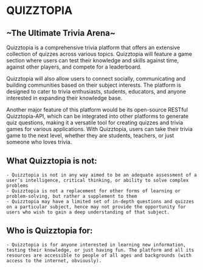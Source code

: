 # QUIZZTOPIA
## ~The Ultimate Trivia Arena~

Quizztopia is a comprehensive trivia platform that offers an extensive collection of quizzes across various topics. Quizztopia will feature a game section where users can test their knowledge and skills against time, against other players, and compete for a leaderboard.

Quizztopia will also allow users to connect socially, communicating and building communities based on their subject interests. The platform is designed to cater to trivia enthusiasts, students, educators, and anyone interested in expanding their knowledge base. 

Another major feature of this platform would be its open-source RESTful Quizztopia-API, which can be integrated into other platforms to generate quiz questions, making it a versatile tool for creating quizzes and trivia games for various applications. With Quizztopia, users can take their trivia game to the next level, whether they are students, teachers, or just someone who loves trivia.
## What Quizztopia is not:
	- Quizztopia is not in any way aimed to be an adequate assessment of a user’s intelligence, critical thinking, or ability to solve complex problems
	- Quizztopia is not a replacement for other forms of learning or problem-solving, but rather a supplement to them
	- Quizztopia may have a limited set of in-depth questions and quizzes on a particular subject, hence may not provide the opportunity for users who wish to gain a deep understanding of that subject.
## Who is Quizztopia for:
	- Quizztopia is for anyone interested in learning new information, testing their knowledge, or just having fun. The platform and all its resources are accessible to people of all ages and backgrounds (with access to the internet, obviously).
